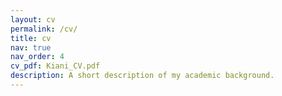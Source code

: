 ```yaml
---
layout: cv
permalink: /cv/
title: cv
nav: true
nav_order: 4
cv_pdf: Kiani_CV.pdf
description: A short description of my academic background.
---
```

